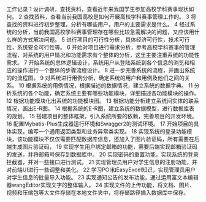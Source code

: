 工作记录
1 设计调研，查找资料，查看近年来我国学生参加高校学科赛事现状如何。
2 查找资料，查看当前我国高校是如何开展高校学科赛事管理工作的。
3 将查找的资料进行初步整理，分析有哪些用户，用户的主要需求是什么。
4 经过系统的分析，当前我国高校学科赛事管理存在哪些比较急需解决的问题，又应该用什么样的方式解决问题。
5 进行项目的可行性分析，具体经济可行性，技术可行性，系统安全可行性等。
6 开始对项目进行需求分析，参考高校学科赛事的管理流程，对系统的用户情况和功能需求有个整体的分析，这里主要注重系统的功能性需求。
7 开始系统的总体逻辑设计，系统用户从登陆系统到各个信息的浏览和相应的操作进行一个整体的步骤流程设计。
8 进一步完善系统的流程，并画出系统的的流程图。
9 对系统进行用例分析，确定系统的用户和用例及他们之间的关系。
10 根据系统的用例情况，根据描述的数据情况，建立系统的数据字典。
11 分析系统的各个功能，确定系统主要有哪些功能模块，详细描述各功能模块的操作。
12 根据功能模块化出系统的功能模块图。
13 根据功能分析建立系统间实体的联系情况，画出E-R图。
14 根据系统的E-R图，建立系统的数据模型，进行数据库表的规划。
15 搭建项目的整体框架，引入系统所要的依赖，完善项目的开发环境。
16 配置Mybatis-Plus生成器运行环境和Swagger2的测试环境。
17 开始项目的具体实现，编写一个通用返回类型和业务异常类实现。
18 实现系统的登录功能模块，该功能模块不仅仅需要匹配数据库信息，还加入了图片验证码，所有需要在后端生成图片验证码，
19 实现学生用户绑定邮箱的功能，需要后端实现邮箱验证码的发送，并将邮箱号保存到数据库中。
20 实现密码的重置功能，实现系统的登录拦截器，并对一些接口进行测试。
21 实现管理员用户对学生信息的注册功能，并对前端UI进行一些调整和美化。
22 学习POI和EasyExcel知识，实现管理员用户对学生信息的批量导入功能。
23 实现通知公告的发布功能，通过运用富文本编辑器wangEditor实现文字的整体输入。
24 实现文件的上传功能，将文档、图片、视频和压缩包等大文件存储在本地文件夹中，将存储路径插入数据库中保存。